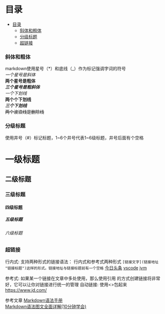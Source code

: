 # 目录
+ [目录](#目录)
    + [斜体和粗体](#斜体和粗体)
    + [分级标题](#分级标题)
    + [超链接](#超链接)

### 斜体和粗体
markdown使用星号（*）和底线（_）作为标记强调字词的符号  
*一个星号是斜体*  
**两个星号是粗体**  
***三个星号是粗斜体***  
_一个下划线_  
__两个个下划线__  
___三个下划线___  
~~两个波浪线是删除线~~

### 分级标题
使用井号（#）标记标题，1~6个井号代表1~6级标题，井号后面有个空格
# 一级标题
## 二级标题
### 三级标题
#### 四级标题
##### 五级标题
###### 六级标题

### 超链接
行内式: 支持两种形式的链接语法： 行内式和参考式两种形式
```[链接文字](链接地址 "链接标题")这样的形式。链接地址与链接标题前有一个空格```
[今日头条](https://www.toutiao.com/ "今日头条")
[vscode](vscode.md)
[jvm](../java/base/jvm.md)

参考式: 如果某一个链接在文章中多处使用，那么使用引用 的方式创建链接将非常好，它可以让你对链接进行统一的管理
自动链接: 使用<>包起来 <https://www.jd.com/>

参考文章
[Markdown语法手册](https://blog.csdn.net/witnessai1/article/details/52551362?spm=1001.2101.3001.6650.4&utm_medium=distribute.pc_relevant.none-task-blog-2%7Edefault%7ECTRLIST%7ERate-4.pc_relevant_default&depth_1-utm_source=distribute.pc_relevant.none-task-blog-2%7Edefault%7ECTRLIST%7ERate-4.pc_relevant_default&utm_relevant_index=9)  
[Markdown语法图文全面详解(10分钟学会)](https://blog.csdn.net/u014061630/article/details/81359144?spm=1001.2101.3001.6650.19&utm_medium=distribute.pc_relevant.none-task-blog-2%7Edefault%7EBlogCommendFromBaidu%7Edefault-19.nonecase&depth_1-utm_source=distribute.pc_relevant.none-task-blog-2%7Edefault%7EBlogCommendFromBaidu%7Edefault-19.nonecase)  